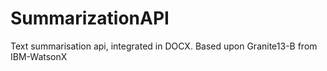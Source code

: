 # SummarizationAPI
Text  summarisation api, integrated in DOCX. Based upon Granite13-B from IBM-WatsonX
